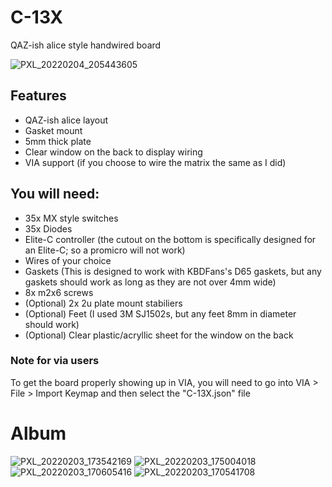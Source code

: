 # C-13X
QAZ-ish alice style handwired board

![PXL_20220204_205443605](https://user-images.githubusercontent.com/72298427/152603681-25e74323-60f7-4ff9-90ad-4e881e0b2597.jpg)

## Features
- QAZ-ish alice layout
- Gasket mount
- 5mm thick plate
- Clear window on the back to display wiring
- VIA support (if you choose to wire the matrix the same as I did)

## You will need:
- 35x MX style switches
- 35x Diodes
- Elite-C controller (the cutout on the bottom is specifically designed for an Elite-C; so a promicro will not work)
- Wires of your choice
- Gaskets (This is designed to work with KBDFans's D65 gaskets, but any gaskets should work as long as they are not over 4mm wide)
- 8x m2x6 screws
- (Optional) 2x 2u plate mount stabiliers
- (Optional) Feet (I used 3M SJ1502s, but any feet 8mm in diameter should work)
- (Optional) Clear plastic/acryllic sheet for the window on the back

### Note for via users
To get the board properly showing up in VIA, you will need to go into VIA > File > Import Keymap and then select the "C-13X.json" file

# Album

![PXL_20220203_173542169](https://user-images.githubusercontent.com/72298427/152611480-e83ecd8b-1ea5-4977-aa36-3745ce18c696.jpg)
![PXL_20220203_175004018](https://user-images.githubusercontent.com/72298427/152611497-1de400fa-bd9d-4521-aa89-d0136965a84c.jpg)
![PXL_20220203_170605416](https://user-images.githubusercontent.com/72298427/152611499-b3a49898-65a2-4c96-9766-b8597629048a.jpg)
![PXL_20220203_170541708](https://user-images.githubusercontent.com/72298427/152611501-e68f51ae-4df0-4d34-a146-f273b1e73f11.jpg)
